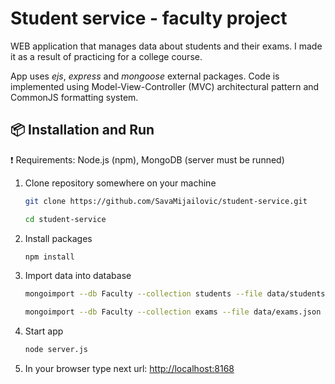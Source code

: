 # Student service - faculty project

WEB application that manages data about students and their exams. I made it as a result of practicing for a college course.

App uses _ejs_, _express_ and _mongoose_ external packages.
Code is implemented using Model-View-Controller (MVC) architectural pattern and CommonJS formatting system.

## :package: Installation and Run
:exclamation: Requirements: Node.js (npm), MongoDB (server must be runned)

1. Clone repository somewhere on your machine

    ```sh
    git clone https://github.com/SavaMijailovic/student-service.git

    ```
    ```sh
    cd student-service
    ```
2. Install packages

    ```sh
    npm install

    ```
3. Import data into database

    ```sh
    mongoimport --db Faculty --collection students --file data/students.json
    ```
    ```sh
    mongoimport --db Faculty --collection exams --file data/exams.json
    ```

4. Start app

    ```sh
    node server.js

    ```

5. In your browser type next url: [http://localhost:8168](http://localhost:8168)